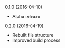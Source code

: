 0.1.0 (2016-04-10)
* Alpha release

0.2.0 (2016-04-19)
* Rebuilt file structure
* Improved build process

